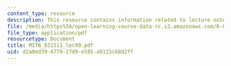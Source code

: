 ```yaml
---
content_type: resource
description: This resource contains information related to lecture notes.
file: /media/https%3A/open-learning-course-data-rc.s3.amazonaws.com/6-831-user-interface-design-and-implementation-spring-2011/d2a0ed39477927d9e585a9115c68d2ff_MIT6_831S11_lec09.pdf
file_type: application/pdf
resourcetype: Document
title: MIT6_831S11_lec09.pdf
uid: d2a0ed39-4779-27d9-e585-a9115c68d2ff
---
```

